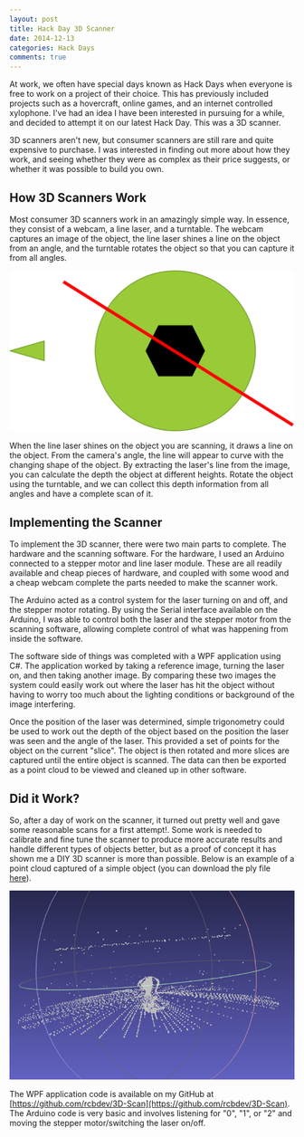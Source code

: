 ```yaml
---
layout: post
title: Hack Day 3D Scanner
date: 2014-12-13
categories: Hack Days
comments: true
---
```


At work, we often have special days known as Hack Days when everyone is free to work on a project of their choice. This has previously included projects such as a hovercraft, online games, and an internet controlled xylophone. I've had an idea I have been interested in pursuing for a while, and decided to attempt it on our latest Hack Day. This was a 3D scanner.

3D scanners aren't new, but consumer scanners are still rare and quite expensive to purchase. I was interested in finding out more about how they work, and seeing whether they were as complex as their price suggests, or whether it was possible to build you own.

## How 3D Scanners Work

Most consumer 3D scanners work in an amazingly simple way. In essence, they consist of a webcam, a line laser, and a turntable. The webcam captures an image of the object, the line laser shines a line on the object from an angle, and the turntable rotates the object so that you can capture it from all angles.

![Overview of Scanner](/images/post_images/3D_scanner/overview.png)

When the line laser shines on the object you are scanning, it draws a line on the object. From the camera's angle, the line will appear to curve with the changing shape of the object. By extracting the laser's line from the image, you can calculate the depth the object at different heights. Rotate the object using the turntable, and we can collect this depth information from all angles and have a complete scan of it.

## Implementing the Scanner

To implement the 3D scanner, there were two main parts to complete. The hardware and the scanning software. For the hardware, I used an Arduino connected to a stepper motor and line laser module. These are all readily available and cheap pieces of hardware, and coupled with some wood and a cheap webcam complete the parts needed to make the scanner work.

The Arduino acted as a control system for the laser turning on and off, and the stepper motor rotating. By using the Serial interface available on the Arduino, I was able to control both the laser and the stepper motor from the scanning software, allowing complete control of what was happening from inside the software.

The software side of things was completed with a WPF application using C#. The application worked by taking a reference image, turning the laser on, and then taking another image. By comparing these two images the system could easily work out where the laser has hit the object without having to worry too much about the lighting conditions or background of the image interfering.

Once the position of the laser was determined, simple trigonometry could be used to work out the depth of the object based on the position the laser was seen and the angle of the laser. This provided a set of points for the object on the current "slice". The object is then rotated and more slices are captured until the entire object is scanned. The data can then be exported as a point cloud to be viewed and cleaned up in other software.

## Did it Work?

So, after a day of work on the scanner, it turned out pretty well and gave some reasonable scans for a first attempt!. Some work is needed to calibrate and fine tune the scanner to produce more accurate results and handle different types of objects better, but as a proof of concept it has shown me a DIY 3D scanner is more than possible. Below is an example of a point cloud captured of a simple object (you can download the ply file [here](/files/3dscan.ply)).

![Example scan](/images/post_images/3D_scanner/example_scan.png)

The WPF application code is available on my GitHub at [https://github.com/rcbdev/3D-Scan](https://github.com/rcbdev/3D-Scan). The Arduino code is very basic and involves listening for "0", "1", or "2" and moving the stepper motor/switching the laser on/off.